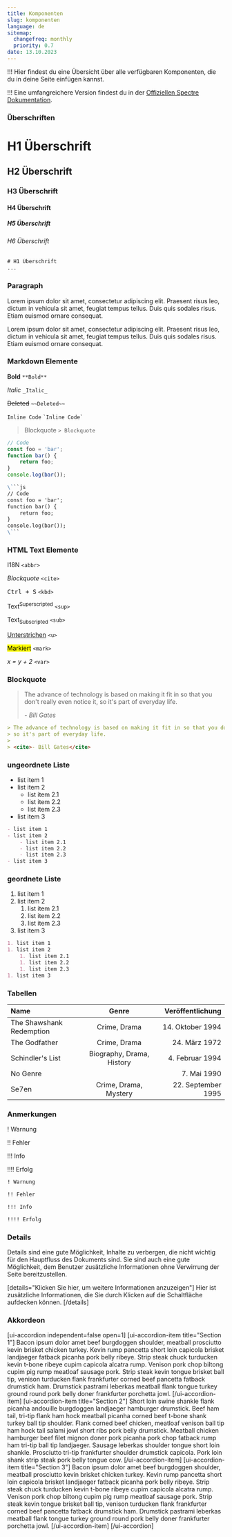 ```yaml
---
title: Komponenten
slug: komponenten
language: de
sitemap:
  changefreq: monthly
  priority: 0.7
date: 13.10.2023
---
```


!!! Hier findest du eine Übersicht über alle verfügbaren Komponenten, die du in deine Seite einfügen kannst.

!!! Eine umfangreichere Version findest du in der [Offiziellen Spectre Dokumentation](https://picturepan2.github.io/spectre/elements.html).

### Überschriften

# H1 Überschrift

## H2 Überschrift

### H3 Überschrift

#### H4 Überschrift

##### H5 Überschrift

###### H6 Überschrift

```html
# H1 Überschrift
...
```

### Paragraph

Lorem ipsum dolor sit amet, consectetur adipiscing elit. Praesent risus leo, dictum in vehicula sit amet, feugiat tempus tellus. Duis quis sodales risus.
Etiam euismod ornare consequat.

Lorem ipsum dolor sit amet, consectetur adipiscing elit. Praesent risus leo, dictum in vehicula sit amet, feugiat tempus tellus. Duis quis sodales risus. Etiam euismod ornare consequat.

### Markdown Elemente

**Bold** `**Bold**`

_Italic_ `_Italic_`

~~Deleted~~ `~~Deleted~~`

`Inline Code` `` `Inline Code` ``

> Blockquote `> Blockquote`

```js
// Code
const foo = 'bar';
function bar() {
    return foo;
}
console.log(bar());
```

```markdown
\```js
// Code
const foo = 'bar';
function bar() {
    return foo;
}
console.log(bar());
\```
```

### HTML Text Elemente

<abbr>I18N</abbr> `<abbr>`

<cite>Blockquote</cite> `<cite>`

<kbd>Ctrl + S</kbd> `<kbd>`

Text<sup>Superscripted</sup> `<sup>`

Text<sub>Subscripted</sub> `<sub>`

<u>Unterstrichen</u> `<u>`

<mark>Markiert</mark> `<mark>`

<var>x = y + 2</var> `<var>`

### Blockquote

> The advance of technology is based on making it fit in so that you don't really even notice it,
> so it's part of everyday life.
>
> <cite>- Bill Gates</cite>

```markdown
> The advance of technology is based on making it fit in so that you don't really even notice it,
> so it's part of everyday life.
>
> <cite>- Bill Gates</cite>
```

### ungeordnete Liste

- list item 1
- list item 2
  - list item 2.1
  - list item 2.2
  - list item 2.3
- list item 3

```markdown
- list item 1
- list item 2
    - list item 2.1
    - list item 2.2
    - list item 2.3
- list item 3
```

### geordnete Liste

1. list item 1
1. list item 2
    1. list item 2.1
    1. list item 2.2
    1. list item 2.3
1. list item 3

```markdown
1. list item 1
1. list item 2
    1. list item 2.1
    1. list item 2.2
    1. list item 2.3
1. list item 3
```

### Tabellen

| Name                     |           Genre           |   Veröffentlichung |
|:-------------------------|:-------------------------:|-------------------:|
| The Shawshank Redemption |       Crime, Drama        |   14. Oktober 1994 |
| The Godfather            |       Crime, Drama        |      24. März 1972 |
| Schindler's List         | Biography, Drama, History |    4. Februar 1994 |
| No Genre                 |                           |        7. Mai 1990 |
| Se7en                    |   Crime, Drama, Mystery   | 22. September 1995 |

### Anmerkungen

! Warnung

!! Fehler

!!! Info

!!!! Erfolg

```markdown
! Warnung

!! Fehler

!!! Info

!!!! Erfolg
```

### Details

Details sind eine gute Möglichkeit, Inhalte zu verbergen, die nicht wichtig für den Hauptfluss des Dokuments sind. Sie sind auch eine gute Möglichkeit, dem Benutzer zusätzliche Informationen ohne Verwirrung der Seite bereitzustellen.

[details="Klicken Sie hier, um weitere Informationen anzuzeigen"]
Hier ist zusätzliche Informationen, die Sie durch Klicken auf die Schaltfläche aufdecken können.
[/details]

### Akkordeon

[ui-accordion independent=false open=1]
[ui-accordion-item title="Section 1"]
Bacon ipsum dolor amet beef burgdoggen shoulder, meatball prosciutto kevin brisket chicken turkey. Kevin rump pancetta short loin capicola brisket landjaeger fatback picanha pork belly ribeye. Strip steak chuck turducken kevin t-bone ribeye cupim capicola alcatra rump. Venison pork chop biltong cupim pig rump meatloaf sausage pork. Strip steak kevin tongue brisket ball tip, venison turducken flank frankfurter corned beef pancetta fatback drumstick ham. Drumstick pastrami leberkas meatball flank tongue turkey ground round pork belly doner frankfurter porchetta jowl.
[/ui-accordion-item]
[ui-accordion-item title="Section 2"]
Short loin swine shankle flank picanha andouille burgdoggen landjaeger hamburger drumstick. Beef ham tail, tri-tip flank ham hock meatball picanha corned beef t-bone shank turkey ball tip shoulder. Flank corned beef chicken, meatloaf venison ball tip ham hock tail salami jowl short ribs pork belly drumstick. Meatball chicken hamburger beef filet mignon doner pork picanha pork chop fatback rump ham tri-tip ball tip landjaeger. Sausage leberkas shoulder tongue short loin shankle. Prosciutto tri-tip frankfurter shoulder drumstick capicola. Pork loin shank strip steak pork belly tongue cow.
[/ui-accordion-item]
[ui-accordion-item title="Section 3"]
Bacon ipsum dolor amet beef burgdoggen shoulder, meatball prosciutto kevin brisket chicken turkey. Kevin rump pancetta short loin capicola brisket landjaeger fatback picanha pork belly ribeye. Strip steak chuck turducken kevin t-bone ribeye cupim capicola alcatra rump. Venison pork chop biltong cupim pig rump meatloaf sausage pork. Strip steak kevin tongue brisket ball tip, venison turducken flank frankfurter corned beef pancetta fatback drumstick ham. Drumstick pastrami leberkas meatball flank tongue turkey ground round pork belly doner frankfurter porchetta jowl.
[/ui-accordion-item]
[/ui-accordion]
